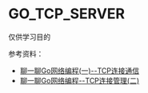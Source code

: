 # GO_TCP_SERVER

仅供学习目的

参考资料：
 - [聊一聊Go网络编程(一)--TCP连接通信](https://juejin.cn/post/6963836807536443429#heading-2)
 - [聊一聊Go网络编程--TCP连接管理(二)](https://juejin.cn/post/6963838221734117384#heading-16)
